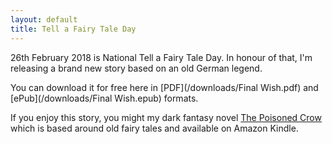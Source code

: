```yaml
---
layout: default
title: Tell a Fairy Tale Day
---
```


26th February 2018 is National Tell a Fairy Tale Day. In honour of that, I'm releasing a brand new story based on an old German legend.

You can download it for free here in [PDF](/downloads/Final Wish.pdf) and [ePub](/downloads/Final Wish.epub) formats.

If you enjoy this story, you might my dark fantasy novel [The Poisoned Crow](https://www.amazon.co.uk/Poisoned-Crow-Charlotte-Bond-ebook/dp/B01GP1GEGQ) which is based around old fairy tales and available on Amazon Kindle.